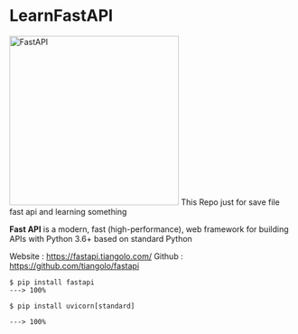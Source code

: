# LearnFastAPI
<a href="https://fastapi.tiangolo.com"><img src="https://fastapi.tiangolo.com/img/logo-margin/logo-teal.png" width="300px" size="100px" alt="FastAPI"></a>
This Repo just for save file fast api and learning something

<b>Fast API</b> is a modern, fast (high-performance), web framework for building APIs with Python 3.6+ based on standard Python

Website : https://fastapi.tiangolo.com/
Github : https://github.com/tiangolo/fastapi

```console
$ pip install fastapi
---> 100%
```

```console
$ pip install uvicorn[standard]

---> 100%
```

